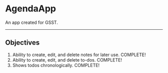 # AgendaApp

An app created for GSST.

---

## Objectives

1. Ability to create, edit, and delete notes for later use. COMPLETE!
2. Ability to create, edit, and delete to-dos. COMPLETE!
3. Shows todos chronologically. COMPLETE!



